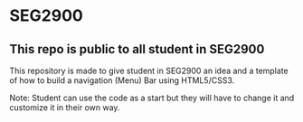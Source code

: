 # SEG2900

## This repo is public to all student in SEG2900 

This repository is made to give student in SEG2900 an idea and a template of how to build a navigation (Menu) Bar using HTML5/CSS3. 

Note: Student can use the code as a start but they will have to change it and customize it in their own way. 
